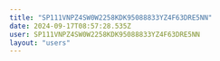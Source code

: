 ```yaml
---
title: "SP111VNPZ4SW0W2258KDK95088833YZ4F63DRE5NN"
date: 2024-09-17T08:57:28.535Z
user: SP111VNPZ4SW0W2258KDK95088833YZ4F63DRE5NN
layout: "users"
---
```

    